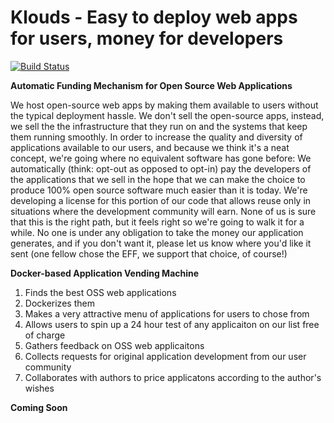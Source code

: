 # Klouds - Easy to deploy web apps for users, money for developers

[![Build Status](https://drone.io/github.com/kloudsio/klouds/status.png)](https://drone.io/github.com/kloudsio/klouds/latest)  

**Automatic Funding Mechanism for Open Source Web Applications**

We host open-source web apps by making them available to users without the typical deployment hassle. We don't sell the open-source apps, instead, we sell the the infrastructure that they run on and the systems that keep them running smoothly.  In order to increase the quality and diversity of applications available to our users, and because we think it's a neat concept, we're going where no equivalent software has gone before:  We automatically (think: opt-out as opposed to opt-in) pay the developers of the applications that we sell in the hope that we can make the choice to produce 100% open source software much easier than it is today.  We're developing a license for this portion of our code that allows reuse only in situations where the development community will earn.  None of us is sure that this is the right path, but it feels right so we're going to walk it for a while.  No one is under any obligation to take the money our application generates, and if you don't want it, please let us know where you'd like it sent (one fellow chose the EFF, we support that choice, of course!)

**Docker-based Application Vending Machine**

 1. Finds the best OSS web applications
 2. Dockerizes them
 3. Makes a very attractive menu of applications for users to chose from
 4. Allows users to spin up a 24 hour test of any applicaiton on our list free of charge
 5. Gathers feedback on OSS web applicaitons
 6. Collects requests for original application development from our user community
 7. Collaborates with authors to price applicatons according to the author's wishes

**Coming Soon**





